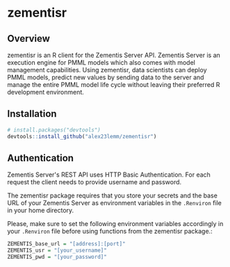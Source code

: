 <!-- README.md is generated from README.Rmd. Please edit that file -->
zementisr
=========

Overview
--------

zementisr is an R client for the Zementis Server API. Zementis Server is an execution engine for PMML models which also comes with model management capabilities. Using zementisr, data scientists can deploy PMML models, predict new values by sending data to the server and manage the entire PMML model life cycle without leaving their preferred R development environment.

Installation
------------

``` r
# install.packages("devtools")
devtools::install_github("alex23lemm/zementisr")
```

Authentication
--------------

Zementis Server's REST API uses HTTP Basic Authentication. For each request the client needs to provide username and password.

The zementisr package requires that you store your secrets and the base URL of your Zementis Server as environment variables in the `.Renviron` file in your home directory.

Please, make sure to set the following environment variables accordingly in your `.Renviron` file before using functions from the zementisr package.:

``` r
ZEMENTIS_base_url = "[address]:[port]"
ZEMENTIS_usr = "[your_username]"
ZEMENTIS_pwd = "[your_password]"
```
